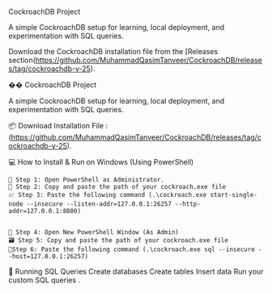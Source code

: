 CockroachDB Project

A simple CockroachDB setup for learning, local deployment, and experimentation with SQL queries.


Download the CockroachDB installation file from the [Releases section(https://github.com/MuhammadQasimTanveer/CockroachDB/releases/tag/cockroachdb-v-25).

�� CockroachDB Project

A simple CockroachDB setup for learning, local deployment, and experimentation with SQL queries.

📦 Download Installation File : (https://github.com/MuhammadQasimTanveer/CockroachDB/releases/tag/cockroachdb-v-25).


💻 How to Install & Run on Windows (Using PowerShell)

    🔧 Step 1: Open PowerShell as Administrator.
    📁 Step 2: Copy and paste the path of your cockroach.exe file
    📈 Step 3: Paste the following command (.\cockroach.exe start-single-node --insecure --listen-addr=127.0.0.1:26257 --http-addr=127.0.0.1:8080)


    👤 Step 4: Open New PowerShell Window (As Admin)
    🗃️ Step 5: Copy and paste the path of your cockroach.exe file
    📝Step 6: Paste the following command (.\cockroach.exe sql --insecure --host=127.0.0.1:26257)


🧪 Running SQL Queries
     Create databases
     Create tables
     Insert data
     Run your custom SQL queries  .
